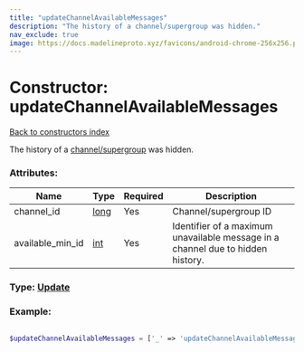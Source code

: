 ```yaml
---
title: "updateChannelAvailableMessages"
description: "The history of a channel/supergroup was hidden."
nav_exclude: true
image: https://docs.madelineproto.xyz/favicons/android-chrome-256x256.png
---
```

# Constructor: updateChannelAvailableMessages  
[Back to constructors index](/API_docs/constructors/index.html)



The history of a [channel/supergroup](https://core.telegram.org/api/channel) was hidden.

### Attributes:

| Name     |    Type       | Required | Description |
|----------|---------------|----------|-------------|
|channel\_id|[long](/API_docs/types/long.html) | Yes|Channel/supergroup ID|
|available\_min\_id|[int](/API_docs/types/int.html) | Yes|Identifier of a maximum unavailable message in a channel due to hidden history.|



### Type: [Update](/API_docs/types/Update.html)


### Example:

```php

$updateChannelAvailableMessages = ['_' => 'updateChannelAvailableMessages', 'channel_id' => long, 'available_min_id' => int];
```  
